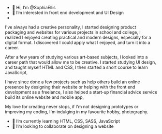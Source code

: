 - 👋 Hi, I’m @SophiaEllis
- 👀 I’m interested in front end development and UI Design
- 
I've always had a creative personality, I started designing product packaging and websites for various projects in school and college, I realized I enjoyed creating practical and modern designs, especially for a digital format. I discovered I could apply what I enjoyed, and turn it into a career.

After a few years of studying various art-based subjects, I looked into a career path that would allow me to be creative. I started studying UI design, and taught myself HTML and CSS, I then started a short course to learn JavaScript,

I have since done a few projects such as help others build an online presence by designing their website or helping with the front end development as a freelance, I also helped a start-up financial advice service build its online website and mobile app,

My love for creating never stops, if I'm not designing prototypes or improving my coding, I'm indulging in my favourite hobby, photography. 

- 🌱 I’m currently learning HTML, CSS, SASS, JavaScript
- 💞️ I’m looking to collaborate on designing a website

<!---
SophiaElli/SophiaElli is a ✨ special ✨ repository because its `README.md` (this file) appears on your GitHub profile.
You can click the Preview link to take a look at your changes.
--->
